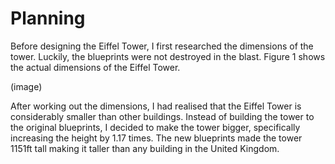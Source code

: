 # Planning

Before designing the Eiffel Tower, I first researched the dimensions of the tower. Luckily, the blueprints were not destroyed in the blast. Figure 1 shows the actual dimensions of the Eiffel Tower. 
     
(image)

After working out the dimensions, I had realised that the Eiffel Tower is considerably smaller than other buildings. Instead of building the tower to the original blueprints, I decided to make the tower bigger, specifically increasing the height by 1.17 times. The new blueprints made the tower 1151ft tall making it taller than any building in the United Kingdom.


